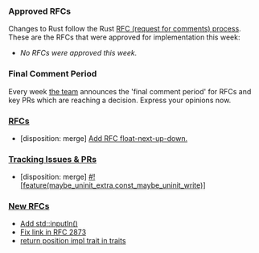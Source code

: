 ### Approved RFCs

Changes to Rust follow the Rust [RFC (request for comments) process](https://github.com/rust-lang/rfcs#rust-rfcs). These
are the RFCs that were approved for implementation this week:

* *No RFCs were approved this week.*

### Final Comment Period

Every week [the team](https://www.rust-lang.org/team.html) announces the
'final comment period' for RFCs and key PRs which are reaching a
decision. Express your opinions now.

### [RFCs](https://github.com/rust-lang/rfcs/labels/final-comment-period)

* [disposition: merge] [Add RFC float-next-up-down.](https://github.com/rust-lang/rfcs/pull/3173)

### [Tracking Issues & PRs](https://github.com/rust-lang/rust/labels/final-comment-period)

* [disposition: merge] [#![feature(maybe_uninit_extra,const_maybe_uninit_write)]](https://github.com/rust-lang/rust/issues/63567)

### [New RFCs](https://github.com/rust-lang/rfcs/pulls)

* [Add std::inputln()](https://github.com/rust-lang/rfcs/pull/3196)
* [Fix link in RFC 2873](https://github.com/rust-lang/rfcs/pull/3195)
* [return position impl trait in traits](https://github.com/rust-lang/rfcs/pull/3193)


